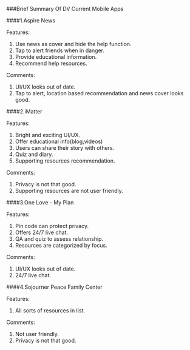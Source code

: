 ###Brief Summary Of DV Current Mobile Apps

####1.Aspire News

Features:

1.	Use news as cover and hide the help function.
2.	Tap to alert friends when in danger.
3.	Provide educational information.
4.	Recommend help resources.

Comments:

1.	UI/UX looks out of date.
2.	Tap to alert, location based recommendation and news cover looks good.

####2.iMatter

Features:

1.	Bright and exciting UI/UX.
2.	Offer educational info(blog,videos)
3.	Users can share their story with others.
4.	Quiz and diary.
5.	Supporting resources recommendation.

Comments:

1.	Privacy is not that good.
2.	Supporting resources are not user friendly.


####3.One Love - My Plan

Features:

1.	Pin code can protect privacy.
2.	Offers 24/7 live chat.
3.	QA and quiz to assess relationship.
4.	Resources are categorized by focus.

Comments:

1.	UI/UX looks out of date.
2.	24/7 live chat.

####4.Sojourner Peace Family Center

Features:

1.	All sorts of resources in list.

Comments:

1.	Not user friendly.
2.	Privacy is not that good.